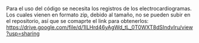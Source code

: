 Para el uso del código se necesita los registros de los electrocardiogramas. Los cuales vienen en formato zip, debido al tamaño, no se pueden subir en el repositorio, así que se comaprte el link para obtenerlos: https://drive.google.com/file/d/1ILHrd46yAgWd_tL_0T0WXT8dSIndvIru/view?usp=sharing
